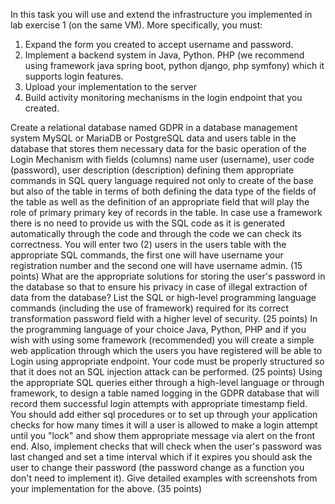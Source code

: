 In this task you will use and extend the infrastructure you implemented
in lab exercise 1 (on the same VM). More specifically, you must:
1. Expand the form you created to accept username and password.
2. Implement a backend system in Java, Python. PHP (we recommend using
framework java spring boot, python django, php symfony) which it supports
login features.
3. Upload your implementation to the server
4. Build activity monitoring mechanisms in the login endpoint that
you created.



Create a relational database named GDPR in a database management system
MySQL or MariaDB or PostgreSQL data and users table in the database that stores them
necessary data for the basic operation of the Login Mechanism with fields (columns) name
user (username), user code (password), user description (description) defining them
appropriate commands in SQL query language required not only to create
of the base but also of the table in terms of both defining the data type of the
fields of the table as well as the definition of an appropriate field that will play the role of primary
primary key of records in the table. In case
use a framework there is no need to provide us with the SQL code as
it is generated automatically through the code and through the code we can check
its correctness. You will enter two (2) users in the users table with the appropriate SQL commands,
the first one will have username your registration number and the second one will have username
admin. (15 points)
What are the appropriate solutions for storing the user's password in the database so that
to ensure his privacy in case of illegal extraction of data from the database?
List the SQL or high-level programming language commands
(including the use of framework) required for its correct transformation
password field with a higher level of security. (25 points)
In the programming language of your choice Java, Python, PHP and if you wish with
using some framework (recommended) you will create a simple web application
through which the users you have registered will be able to Login using
appropriate endpoint. Your code must be properly structured so that it does not
an SQL injection attack can be performed. (25 points)
Using the appropriate SQL queries either through a high-level language or through
framework, to design a table named logging in the GDPR database that will record them
successful login attempts with appropriate timestamp field. You should add either
sql procedures or to set up through your application checks for how many times it will
a user is allowed to make a login attempt until you "lock" and show them
appropriate message via alert on the front end. Also, implement checks that will check
when the user's password was last changed and set a time interval which
if it expires you should ask the user to change their password (the password change
as a function you don't need to implement it). Give detailed examples with
screenshots from your implementation for the above. (35 points)
